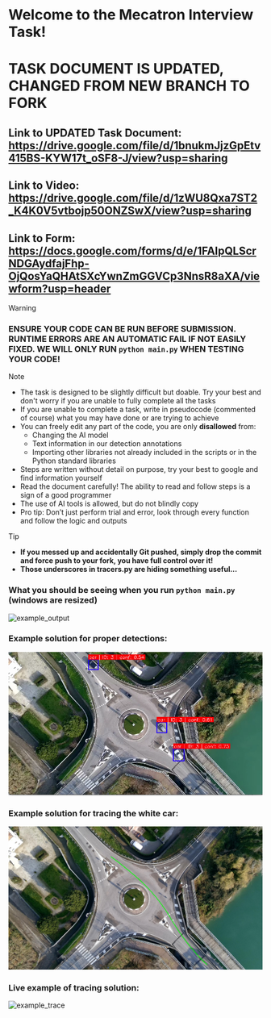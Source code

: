 # Welcome to the Mecatron Interview Task!
# TASK DOCUMENT IS UPDATED, CHANGED FROM NEW BRANCH TO FORK
## Link to UPDATED Task Document: https://drive.google.com/file/d/1bnukmJjzGpEtv415BS-KYW17t_oSF8-J/view?usp=sharing
## Link to Video: https://drive.google.com/file/d/1zWU8Qxa7ST2_K4K0V5vtbojp50ONZSwX/view?usp=sharing
## Link to Form: https://docs.google.com/forms/d/e/1FAIpQLScrNDGAydfajFhp-OjQosYaQHAtSXcYwnZmGGVCp3NnsR8aXA/viewform?usp=header

> [!WARNING]
> ### ENSURE YOUR CODE CAN BE RUN BEFORE SUBMISSION. RUNTIME ERRORS ARE AN AUTOMATIC FAIL IF NOT EASILY FIXED. WE WILL ONLY RUN `python main.py` WHEN TESTING YOUR CODE!

> [!NOTE]
> - The task is designed to be slightly difficult but doable. Try your best and don't worry if you are unable to fully complete all the tasks
> - If you are unable to complete a task, write in pseudocode (commented of course) what you may have done or are trying to achieve
> - You can freely edit any part of the code, you are only **disallowed** from:
>   - Changing the AI model
>   - Text information in our detection annotations
>   - Importing other libraries not already included in the scripts or in the Python standard libraries
> - Steps are written without detail on purpose, try your best to google and find information yourself
> - Read the document carefully! The ability to read and follow steps is a sign of a good programmer
> - The use of AI tools is allowed, but do not blindly copy
> - Pro tip: Don’t just perform trial and error, look through every function and follow the logic and outputs

> [!TIP]
> - **If you messed up and accidentally Git pushed, simply drop the commit and force push to your fork, you have full control over it!**
> - **Those underscores in tracers.py are hiding something useful...**

### What you should be seeing when you run `python main.py` (windows are resized)
![example_output](./assets/example_output.png)

### Example solution for proper detections:
![example_detections](./assets/example_detections.png)

### Example solution for tracing the white car:
![example_solution](./assets/example_white.png)

### Live example of tracing solution:
![example_trace](./assets/example_trace.gif)
